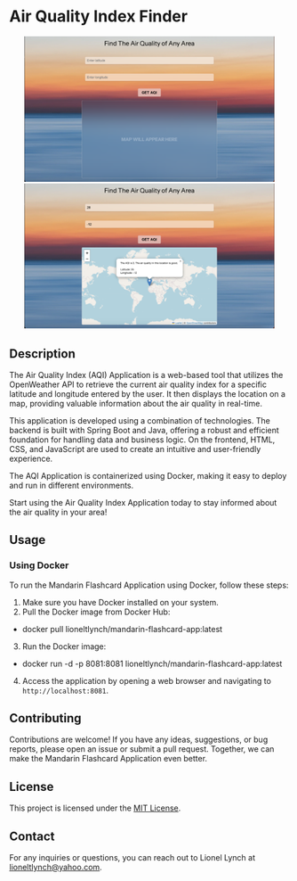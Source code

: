 # Air Quality Index Finder 

<div align="center">
  <img src="Images/Screenshot 2023-05-14 at 3.14.13 PM.png" alt="Screenshot 1" width="450" />
  <img src="Images/Screenshot 2023-05-14 at 3.14.35 PM.png" alt="Screenshot 2" width="450" />
</div>

## Description

The Air Quality Index (AQI) Application is a web-based tool that utilizes the OpenWeather API to retrieve the current air quality index for a specific latitude and longitude entered by the user. It then displays the location on a map, providing valuable information about the air quality in real-time.

This application is developed using a combination of technologies. The backend is built with Spring Boot and Java, offering a robust and efficient foundation for handling data and business logic. On the frontend, HTML, CSS, and JavaScript are used to create an intuitive and user-friendly experience.

The AQI Application is containerized using Docker, making it easy to deploy and run in different environments.

Start using the Air Quality Index Application today to stay informed about the air quality in your area!

## Usage

### Using Docker

To run the Mandarin Flashcard Application using Docker, follow these steps:

1. Make sure you have Docker installed on your system.
2. Pull the Docker image from Docker Hub:

- docker pull lioneltlynch/mandarin-flashcard-app:latest

3. Run the Docker image:

- docker run -d -p 8081:8081 lioneltlynch/mandarin-flashcard-app:latest
  
4. Access the application by opening a web browser and navigating to `http://localhost:8081`.

## Contributing

Contributions are welcome! If you have any ideas, suggestions, or bug reports, please open an issue or submit a pull request. Together, we can make the Mandarin Flashcard Application even better.

## License

This project is licensed under the [MIT License](LICENSE).

## Contact

For any inquiries or questions, you can reach out to Lionel Lynch at lioneltlynch@yahoo.com.
